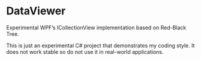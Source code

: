 # DataViewer
Experimental WPF’s ICollectionView implementation based on Red-Black Tree.

This is just an experimental C# project that demonstrates my coding style. It does not work stable so do not use it in real-world applications.
